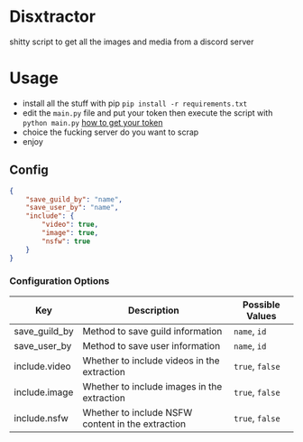 # Disxtractor
shitty script to get all the images and media from a discord server

# Usage
- install all the stuff with pip ```pip install -r requirements.txt```
- edit the ```main.py``` file and put your token then execute the script with ```python main.py``` [how to get your token](https://stackoverflow.com/questions/67348339/any-way-to-get-my-discord-token-from-browser-dev-console)
- choice the fucking server do you want to scrap 
- enjoy 

## Config

```json
{
    "save_guild_by": "name",
    "save_user_by": "name",
    "include": {
        "video": true,
        "image": true,
        "nsfw": true
    }
}
```

### Configuration Options

| Key             | Description                                      | Possible Values |
|-----------------|--------------------------------------------------|-----------------|
| save_guild_by   | Method to save guild information                 | `name`, `id`    |
| save_user_by    | Method to save user information                  | `name`, `id`    |
| include.video   | Whether to include videos in the extraction      | `true`, `false` |
| include.image   | Whether to include images in the extraction      | `true`, `false` |
| include.nsfw    | Whether to include NSFW content in the extraction| `true`, `false` |
